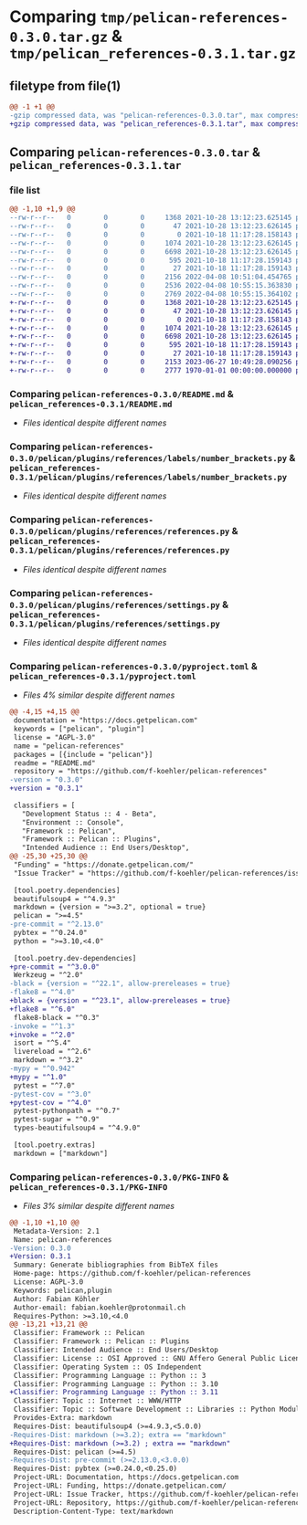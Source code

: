 # Comparing `tmp/pelican-references-0.3.0.tar.gz` & `tmp/pelican_references-0.3.1.tar.gz`

## filetype from file(1)

```diff
@@ -1 +1 @@
-gzip compressed data, was "pelican-references-0.3.0.tar", max compression
+gzip compressed data, was "pelican_references-0.3.1.tar", max compression
```

## Comparing `pelican-references-0.3.0.tar` & `pelican_references-0.3.1.tar`

### file list

```diff
@@ -1,10 +1,9 @@
--rw-r--r--   0        0        0     1368 2021-10-28 13:12:23.625145 pelican-references-0.3.0/README.md
--rw-r--r--   0        0        0       47 2021-10-28 13:12:23.626145 pelican-references-0.3.0/pelican/plugins/references/__init__.py
--rw-r--r--   0        0        0        0 2021-10-18 11:17:28.158143 pelican-references-0.3.0/pelican/plugins/references/labels/__init__.py
--rw-r--r--   0        0        0     1074 2021-10-28 13:12:23.626145 pelican-references-0.3.0/pelican/plugins/references/labels/number_brackets.py
--rw-r--r--   0        0        0     6698 2021-10-28 13:12:23.626145 pelican-references-0.3.0/pelican/plugins/references/references.py
--rw-r--r--   0        0        0      595 2021-10-18 11:17:28.159143 pelican-references-0.3.0/pelican/plugins/references/settings.py
--rw-r--r--   0        0        0       27 2021-10-18 11:17:28.159143 pelican-references-0.3.0/pelican/plugins/references/test_references.py
--rw-r--r--   0        0        0     2156 2022-04-08 10:51:04.454765 pelican-references-0.3.0/pyproject.toml
--rw-r--r--   0        0        0     2536 2022-04-08 10:55:15.363830 pelican-references-0.3.0/setup.py
--rw-r--r--   0        0        0     2769 2022-04-08 10:55:15.364102 pelican-references-0.3.0/PKG-INFO
+-rw-r--r--   0        0        0     1368 2021-10-28 13:12:23.625145 pelican_references-0.3.1/README.md
+-rw-r--r--   0        0        0       47 2021-10-28 13:12:23.626145 pelican_references-0.3.1/pelican/plugins/references/__init__.py
+-rw-r--r--   0        0        0        0 2021-10-18 11:17:28.158143 pelican_references-0.3.1/pelican/plugins/references/labels/__init__.py
+-rw-r--r--   0        0        0     1074 2021-10-28 13:12:23.626145 pelican_references-0.3.1/pelican/plugins/references/labels/number_brackets.py
+-rw-r--r--   0        0        0     6698 2021-10-28 13:12:23.626145 pelican_references-0.3.1/pelican/plugins/references/references.py
+-rw-r--r--   0        0        0      595 2021-10-18 11:17:28.159143 pelican_references-0.3.1/pelican/plugins/references/settings.py
+-rw-r--r--   0        0        0       27 2021-10-18 11:17:28.159143 pelican_references-0.3.1/pelican/plugins/references/test_references.py
+-rw-r--r--   0        0        0     2153 2023-06-27 10:49:28.090256 pelican_references-0.3.1/pyproject.toml
+-rw-r--r--   0        0        0     2777 1970-01-01 00:00:00.000000 pelican_references-0.3.1/PKG-INFO
```

### Comparing `pelican-references-0.3.0/README.md` & `pelican_references-0.3.1/README.md`

 * *Files identical despite different names*

### Comparing `pelican-references-0.3.0/pelican/plugins/references/labels/number_brackets.py` & `pelican_references-0.3.1/pelican/plugins/references/labels/number_brackets.py`

 * *Files identical despite different names*

### Comparing `pelican-references-0.3.0/pelican/plugins/references/references.py` & `pelican_references-0.3.1/pelican/plugins/references/references.py`

 * *Files identical despite different names*

### Comparing `pelican-references-0.3.0/pelican/plugins/references/settings.py` & `pelican_references-0.3.1/pelican/plugins/references/settings.py`

 * *Files identical despite different names*

### Comparing `pelican-references-0.3.0/pyproject.toml` & `pelican_references-0.3.1/pyproject.toml`

 * *Files 4% similar despite different names*

```diff
@@ -4,15 +4,15 @@
 documentation = "https://docs.getpelican.com"
 keywords = ["pelican", "plugin"]
 license = "AGPL-3.0"
 name = "pelican-references"
 packages = [{include = "pelican"}]
 readme = "README.md"
 repository = "https://github.com/f-koehler/pelican-references"
-version = "0.3.0"
+version = "0.3.1"
 
 classifiers = [
   "Development Status :: 4 - Beta",
   "Environment :: Console",
   "Framework :: Pelican",
   "Framework :: Pelican :: Plugins",
   "Intended Audience :: End Users/Desktop",
@@ -25,30 +25,30 @@
 "Funding" = "https://donate.getpelican.com/"
 "Issue Tracker" = "https://github.com/f-koehler/pelican-references/issues"
 
 [tool.poetry.dependencies]
 beautifulsoup4 = "^4.9.3"
 markdown = {version = ">=3.2", optional = true}
 pelican = ">=4.5"
-pre-commit = "^2.13.0"
 pybtex = "^0.24.0"
 python = ">=3.10,<4.0"
 
 [tool.poetry.dev-dependencies]
+pre-commit = "^3.0.0"
 Werkzeug = "^2.0"
-black = {version = "^22.1", allow-prereleases = true}
-flake8 = "^4.0"
+black = {version = "^23.1", allow-prereleases = true}
+flake8 = "^6.0"
 flake8-black = "^0.3"
-invoke = "^1.3"
+invoke = "^2.0"
 isort = "^5.4"
 livereload = "^2.6"
 markdown = "^3.2"
-mypy = "^0.942"
+mypy = "^1.0"
 pytest = "^7.0"
-pytest-cov = "^3.0"
+pytest-cov = "^4.0"
 pytest-pythonpath = "^0.7"
 pytest-sugar = "^0.9"
 types-beautifulsoup4 = "^4.9.0"
 
 [tool.poetry.extras]
 markdown = ["markdown"]
```

### Comparing `pelican-references-0.3.0/PKG-INFO` & `pelican_references-0.3.1/PKG-INFO`

 * *Files 3% similar despite different names*

```diff
@@ -1,10 +1,10 @@
 Metadata-Version: 2.1
 Name: pelican-references
-Version: 0.3.0
+Version: 0.3.1
 Summary: Generate bibliographies from BibTeX files
 Home-page: https://github.com/f-koehler/pelican-references
 License: AGPL-3.0
 Keywords: pelican,plugin
 Author: Fabian Köhler
 Author-email: fabian.koehler@protonmail.ch
 Requires-Python: >=3.10,<4.0
@@ -13,21 +13,21 @@
 Classifier: Framework :: Pelican
 Classifier: Framework :: Pelican :: Plugins
 Classifier: Intended Audience :: End Users/Desktop
 Classifier: License :: OSI Approved :: GNU Affero General Public License v3
 Classifier: Operating System :: OS Independent
 Classifier: Programming Language :: Python :: 3
 Classifier: Programming Language :: Python :: 3.10
+Classifier: Programming Language :: Python :: 3.11
 Classifier: Topic :: Internet :: WWW/HTTP
 Classifier: Topic :: Software Development :: Libraries :: Python Modules
 Provides-Extra: markdown
 Requires-Dist: beautifulsoup4 (>=4.9.3,<5.0.0)
-Requires-Dist: markdown (>=3.2); extra == "markdown"
+Requires-Dist: markdown (>=3.2) ; extra == "markdown"
 Requires-Dist: pelican (>=4.5)
-Requires-Dist: pre-commit (>=2.13.0,<3.0.0)
 Requires-Dist: pybtex (>=0.24.0,<0.25.0)
 Project-URL: Documentation, https://docs.getpelican.com
 Project-URL: Funding, https://donate.getpelican.com/
 Project-URL: Issue Tracker, https://github.com/f-koehler/pelican-references/issues
 Project-URL: Repository, https://github.com/f-koehler/pelican-references
 Description-Content-Type: text/markdown
```

